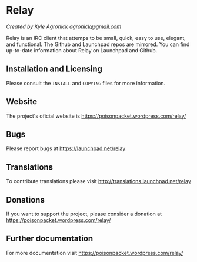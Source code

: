 # Relay

*Created by Kyle Agronick <agronick@gmail.com>*

Relay is an IRC client that attemps to be small, quick, easy to use, elegant, and functional. 
The Github and Launchpad repos are mirrored. You can find up-to-date information about Relay
on Launchpad and Github.

## Installation and Licensing
Please consult the `INSTALL` and `COPYING` files for more information.

## Website
The project's oficial website is https://poisonpacket.wordpress.com/relay/

## Bugs
Please report bugs at https://launchpad.net/relay

## Translations
To contribute translations please visit http://translations.launchpad.net/relay

## Donations
If you want to support the project, please consider a donation at https://poisonpacket.wordpress.com/relay/

## Further documentation
For more documentation visit https://poisonpacket.wordpress.com/relay/
